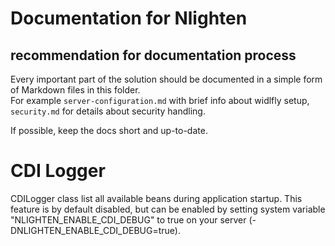 # Documentation for Nlighten

## recommendation for documentation process

Every important part of the solution should be documented in a simple form of Markdown files in this folder.  
For example `server-configuration.md` with brief info about widlfly setup, `security.md` for details about security handling.

If possible, keep the docs short and up-to-date. 

# CDI Logger
CDILogger class list all available beans during application startup. This feature is by default disabled, but can be enabled by setting system variable "NLIGHTEN_ENABLE_CDI_DEBUG" to true on your server (-DNLIGHTEN_ENABLE_CDI_DEBUG=true).